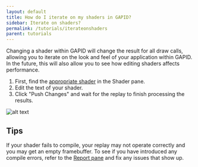 ```yaml
---
layout: default
title: How do I iterate on my shaders in GAPID?
sidebar: Iterate on shaders?
permalink: /tutorials/iterateonshaders
parent: tutorials
---
```


Changing a shader within GAPID will change the result for all draw calls, allowing you to iterate on the look and feel of your application within GAPID. In the future, this will also allow you to see how editing shaders affects performance.

1. First, find the [appropriate shader](../tut-shaderbound.md) in the Shader pane.
2. Edit the text of your shader.
3. Click "Push Changes" and wait for the replay to finish processing the results.

![alt text](../images/shader.png "Editing a shader within GAPID")

## Tips

If your shader fails to compile, your replay may not operate correctly and you may get an empty framebuffer. To see if you have introduced any compile errors, refer to the [Report pane](../report.md) and fix any issues that show up.
